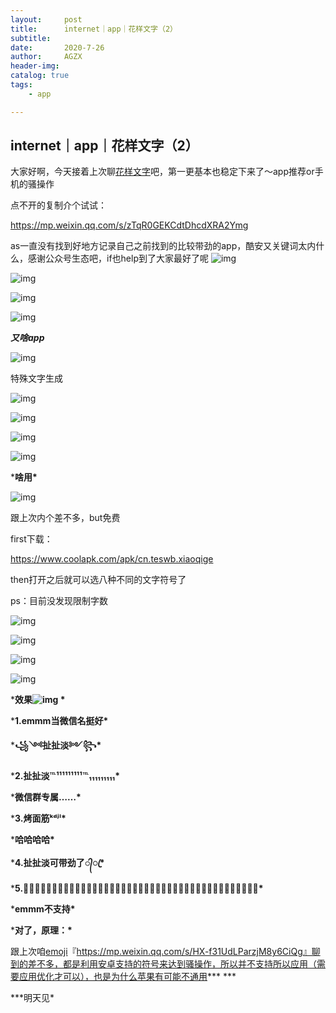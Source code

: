 ```yaml
---
layout:     post
title:      internet｜app｜花样文字（2）
subtitle:   
date:       2020-7-26
author:     AGZX
header-img: 
catalog: true
tags:
    - app

---
```


## internet｜app｜花样文字（2）

大家好啊，今天接着上次聊[花样文字](https://mp.weixin.qq.com/s?__biz=MzI4Nzc2MzA3OQ==&mid=2247484534&idx=1&sn=b8956781c00897ee10c7084b8886b69f&scene=21#wechat_redirect)吧，第一更基本也稳定下来了～app推荐or手机的骚操作

点不开的复制介个试试：

https://mp.weixin.qq.com/s/zTqR0GEKCdtDhcdXRA2Ymg

as一直没有找到好地方记录自己之前找到的比较带劲的app，酷安又关键词太内什么，感谢公众号生态吧，if也help到了大家最好了呢
![img](https://mmbiz.qpic.cn/mmbiz_png/tMsLbdfwxoNr19BkJJ802uHqUwMTCa8sHP2wo5cZWH6lBLJTQBZnlT8FkhbmoBnLhxNP7Jc2KhZHPWvu6XlsAQ/640?wx_fmt=png&tp=webp&wxfrom=5&wx_lazy=1&wx_co=1)

![img](https://mmbiz.qpic.cn/mmbiz_png/tMsLbdfwxoNr19BkJJ802uHqUwMTCa8syC58LVemoq3TEyfkBuSdBrSH5zPKdHuHOtKDK9RuSnoMHMg62ic35jg/640?wx_fmt=png&tp=webp&wxfrom=5&wx_lazy=1&wx_co=1)



![img](https://mmbiz.qpic.cn/mmbiz_png/tMsLbdfwxoM12GmQGZYFy7azn1RM2IznldnbaicFIpNnKejI3fo2HevqRhvWHQ8k8TXI8CgyfSN0qVGbqWJj3Wg/640?wx_fmt=png&tp=webp&wxfrom=5&wx_lazy=1&wx_co=1)



![img](https://mmbiz.qpic.cn/mmbiz_png/tMsLbdfwxoPvhibcLnC5hTcXqKITTp19OH29NLiam9n4fQKickXsBhK690REU4AB7V3lQCIYMvKB7L1fbALqaCoAw/640?wx_fmt=png&tp=webp&wxfrom=5&wx_lazy=1&wx_co=1)

***又啥app***

![img](https://mmbiz.qpic.cn/mmbiz_png/tMsLbdfwxoM12GmQGZYFy7azn1RM2IznibrWgBLOicIoeicsg3LGoSS6wTeO5SJomic3dofibictDVGkkudHjOHZekDA/640?wx_fmt=png&tp=webp&wxfrom=5&wx_lazy=1&wx_co=1)

特殊文字生成

![img](https://mmbiz.qpic.cn/mmbiz_jpg/tMsLbdfwxoNy6ZY9LnN2a416LDicNtJsXZwFOIew762umxhbl6DYEaMkItjSXgokQAhqYIzgZicTbNMxBSEgSicmw/640?wx_fmt=jpeg&tp=webp&wxfrom=5&wx_lazy=1&wx_co=1)



![img](https://mmbiz.qpic.cn/mmbiz_png/tMsLbdfwxoNr19BkJJ802uHqUwMTCa8sSp3hOnFoDHTkbD7VvvWxBZDUCaJJicnFloaNozOn9ghH7gaMN47c1PA/640?wx_fmt=png&tp=webp&wxfrom=5&wx_lazy=1&wx_co=1)



![img](https://mmbiz.qpic.cn/mmbiz_png/tMsLbdfwxoM12GmQGZYFy7azn1RM2Iznj8Q2gQs4btqOD1edLs4NiaCEfe3CkKjKAKKcDsnGESOuQfhkHY4r5Hw/640?wx_fmt=png&tp=webp&wxfrom=5&wx_lazy=1&wx_co=1)



![img](https://mmbiz.qpic.cn/mmbiz_png/tMsLbdfwxoPvhibcLnC5hTcXqKITTp19OAGQ6v3CMNd82aSzq3ib9HJibexbJUfTD5lLKgnnJicYrmOlSF7BtnrbBg/640?wx_fmt=png&tp=webp&wxfrom=5&wx_lazy=1&wx_co=1)

***啥用\***

![img](https://mmbiz.qpic.cn/mmbiz_png/tMsLbdfwxoM12GmQGZYFy7azn1RM2IznibrWgBLOicIoeicsg3LGoSS6wTeO5SJomic3dofibictDVGkkudHjOHZekDA/640?wx_fmt=png&tp=webp&wxfrom=5&wx_lazy=1&wx_co=1)



跟上次内个差不多，but免费

first下载：

https://www.coolapk.com/apk/cn.teswb.xiaoqige

then打开之后就可以选八种不同的文字符号了

ps：目前没发现限制字数

![img](https://mmbiz.qpic.cn/mmbiz_jpg/tMsLbdfwxoNy6ZY9LnN2a416LDicNtJsX4Zt3wbbBRrmAmUfkH1KvvibgVEIRhY0yibeavpWLgUKUrWTEsbDuCT4g/640?wx_fmt=jpeg&tp=webp&wxfrom=5&wx_lazy=1&wx_co=1)





![img](https://mmbiz.qpic.cn/mmbiz_png/tMsLbdfwxoNr19BkJJ802uHqUwMTCa8sZodnSMVxdbrEeICuWaWxDegLXQ2PaNyyYg0xyibRib6mMKwxibCGwXQgQ/640?wx_fmt=png&tp=webp&wxfrom=5&wx_lazy=1&wx_co=1)



![img](https://mmbiz.qpic.cn/mmbiz_png/tMsLbdfwxoM12GmQGZYFy7azn1RM2IznUasib7P1689d23icicIkkfPibPwwibjfBcERWGEcHakwdicux1aPHhemRUSg/640?wx_fmt=png&tp=webp&wxfrom=5&wx_lazy=1&wx_co=1)



![img](https://mmbiz.qpic.cn/mmbiz_png/tMsLbdfwxoPvhibcLnC5hTcXqKITTp19ORaetZJMnmGibBDLhkhnEHe3yZ5LeaI5IpibHVTX0dxggib1X14nibD0ntw/640?wx_fmt=png&tp=webp&wxfrom=5&wx_lazy=1&wx_co=1)

***效果![img](https://mmbiz.qpic.cn/mmbiz_png/tMsLbdfwxoM12GmQGZYFy7azn1RM2IznibrWgBLOicIoeicsg3LGoSS6wTeO5SJomic3dofibictDVGkkudHjOHZekDA/640?wx_fmt=png&tp=webp&wxfrom=5&wx_lazy=1&wx_co=1)
\***

***1.emmm当微信名挺好\***

***꧁༺扯扯淡༻꧂\***

***2.扯扯淡℡¹¹¹¹¹¹¹¹¹℡₁₁₁₁₁₁₁₁₁\***

***微信群专属……\***

***3.烤面筋ᵏᵈʲˡ\***

***哈哈哈哈\***

***4.扯扯淡可带劲了᭄ꦿ\***

***5.⃠不⃠一⃠样⃠的⃠石⃠灰⃠，⃠烤⃠面⃠筋⃠融⃠化⃠你⃠的⃠心⃠，⃠可⃠带⃠劲⃠了⃠\***

***emmm不支持\***

***对了，原理：\***

跟上次咱[emoji](https://mp.weixin.qq.com/s?__biz=MzI4Nzc2MzA3OQ==&mid=2247484534&idx=2&sn=fbcef2d08d227fec7320ed990c123167&scene=21#wechat_redirect)『https://mp.weixin.qq.com/s/HX-f31UdLParzjM8y6CiQg』聊到的差不多，都是利用安卓支持的符号来达到骚操作，所以并不支持所以应用（需要应用优化才可以），也是为什么苹果有可能不通用***
\***

***明天见\*